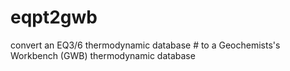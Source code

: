 # eqpt2gwb
convert an EQ3/6 thermodynamic database # to a Geochemists's Workbench (GWB) thermodynamic database
